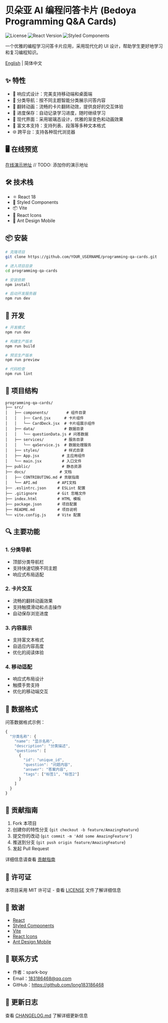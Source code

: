 # 贝朵亚 AI 编程问答卡片 (Bedoya Programming Q&A Cards)

![License](https://img.shields.io/badge/license-MIT-blue.svg)
![React Version](https://img.shields.io/badge/react-18.2.0-blue.svg)
![Styled Components](https://img.shields.io/badge/styled--components-6.1.1-orange.svg)

一个优雅的编程学习问答卡片应用，采用现代化的 UI 设计，帮助学生更好地学习和复习编程知识。

[English](./README_EN.md) | 简体中文

## ✨ 特性

- 📱 响应式设计：完美支持移动端和桌面端
- 🎯 分类导航：按不同主题智能分类展示问答内容
- 🔄 翻转动画：流畅的卡片翻转动效，提供良好的交互体验
- 💾 进度保存：自动记录学习进度，随时继续学习
- 🎨 现代界面：采用玻璃态设计，优雅的渐变色和动画效果
- 📝 富文本支持：支持列表、段落等多种文本格式
- 🌐 跨平台：支持各种现代浏览器

## 🖥 在线预览

[在线演示地址](#) // TODO: 添加你的演示地址

## 🛠 技术栈

- ⚛️ React 18
- 💅 Styled Components
- 📦 Vite
- 🎨 React Icons
- 📱 Ant Design Mobile

## 📦 安装

```bash
# 克隆项目
git clone https://github.com/YOUR_USERNAME/programming-qa-cards.git

# 进入项目目录
cd programming-qa-cards

# 安装依赖
npm install

# 启动开发服务器
npm run dev
```

## 🔨 开发

```bash
# 开发模式
npm run dev

# 构建生产版本
npm run build

# 预览生产版本
npm run preview

# 代码检查
npm run lint
```

## 📁 项目结构

```
programming-qa-cards/
├── src/
│   ├── components/        # 组件目录
│   │   ├── Card.jsx      # 卡片组件
│   │   └── CardDeck.jsx  # 卡片组展示组件
│   ├── data/             # 数据目录
│   │   └── questionData.js # 问答数据
│   ├── services/         # 服务目录
│   │   └── qaService.js  # 数据处理服务
│   ├── styles/           # 样式目录
│   ├── App.jsx          # 主应用组件
│   └── main.jsx         # 入口文件
├── public/              # 静态资源
├── docs/               # 文档
│   ├── CONTRIBUTING.md # 贡献指南
│   └── API.md         # API文档
├── .eslintrc.json     # ESLint 配置
├── .gitignore         # Git 忽略文件
├── index.html         # HTML 模板
├── package.json       # 项目配置
├── README.md          # 项目说明
└── vite.config.js     # Vite 配置
```

## 🔍 主要功能

### 1. 分类导航
- 顶部分类导航栏
- 支持快速切换不同主题
- 响应式布局适配

### 2. 卡片交互
- 流畅的翻转动画效果
- 支持触摸滑动和点击操作
- 自动保存浏览进度

### 3. 内容展示
- 支持富文本格式
- 自适应内容高度
- 优化的阅读体验

### 4. 移动适配
- 响应式布局设计
- 触摸手势支持
- 优化的移动端交互

## 📝 数据格式

问答数据格式示例：

```javascript
{
  "分类名称": {
    "name": "显示名称",
    "description": "分类描述",
    "questions": [
      {
        "id": "unique_id",
        "question": "问题内容",
        "answer": "答案内容",
        "tags": ["标签1", "标签2"]
      }
    ]
  }
}
```

## 🤝 贡献指南

1. Fork 本项目
2. 创建你的特性分支 (`git checkout -b feature/AmazingFeature`)
3. 提交你的改动 (`git commit -m 'Add some AmazingFeature'`)
4. 推送到分支 (`git push origin feature/AmazingFeature`)
5. 发起 Pull Request

详细信息请查看 [贡献指南](./docs/CONTRIBUTING.md)

## 📄 许可证

本项目采用 MIT 许可证 - 查看 [LICENSE](LICENSE) 文件了解详细信息

## 🙏 致谢

- [React](https://reactjs.org/)
- [Styled Components](https://styled-components.com/)
- [Vite](https://vitejs.dev/)
- [React Icons](https://react-icons.github.io/react-icons/)
- [Ant Design Mobile](https://mobile.ant.design/)

## 📧 联系方式

- 作者：spark-boy
- Email：183186468@qq.com
- GitHub：https://github.com/long183186468

## 🔄 更新日志

查看 [CHANGELOG.md](./CHANGELOG.md) 了解详细更新信息 